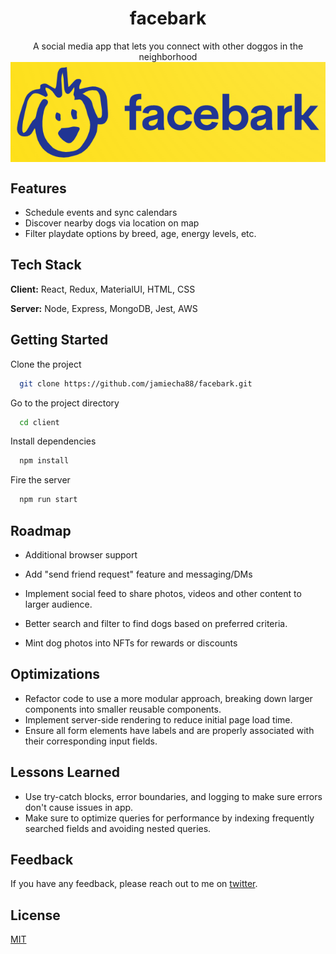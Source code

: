 
<h1 align="center">facebark</h1>
<p align="center">
A social media app that lets you connect with other doggos in the neighborhood
<img src="client/src/assets/facebark logo.png" alt="logo" style="display:block; margin:auto;">
</p>

## Features

- Schedule events and sync calendars
- Discover nearby dogs via location on map
- Filter playdate options by breed, age, energy levels, etc.

## Tech Stack

**Client:** React, Redux, MaterialUI, HTML, CSS

**Server:** Node, Express, MongoDB, Jest, AWS


## Getting Started

Clone the project

```bash
  git clone https://github.com/jamiecha88/facebark.git
```

Go to the project directory 

```bash
  cd client 
```

Install dependencies

```bash
  npm install
```

Fire the server

```bash
  npm run start
```


## Roadmap

- Additional browser support

- Add "send friend request" feature and messaging/DMs

- Implement social feed to share photos, videos and other content to larger audience.

- Better search and filter to find dogs based on preferred criteria.

- Mint dog photos into NFTs for rewards or discounts
 




## Optimizations

- Refactor code to use a more modular approach, breaking down larger components into smaller reusable components.
- Implement server-side rendering to reduce initial page load time.
- Ensure all form elements have labels and are properly associated with their corresponding input fields.



## Lessons Learned

- Use try-catch blocks, error boundaries, and logging to make sure errors don't cause issues in app.
- Make sure to optimize  queries for performance by indexing frequently searched fields and avoiding nested queries.




## Feedback

If you have any feedback, please reach out to me on [twitter](https://twitter.com/jamiecha88).


## License

[MIT](https://choosealicense.com/licenses/mit/)

